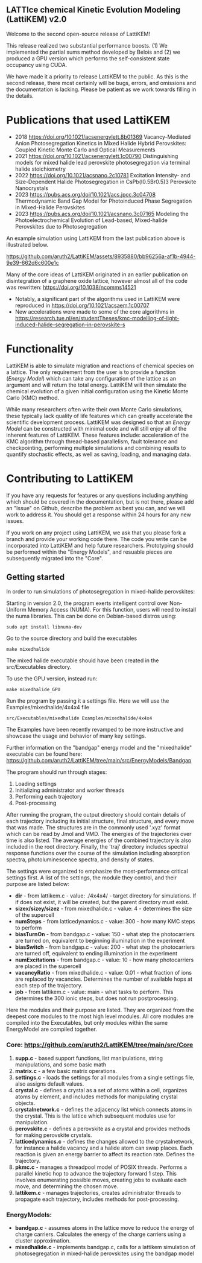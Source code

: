 ## LATTIce chemical Kinetic Evolution Modeling (LattiKEM) v2.0

Welcome to the second open-source release of LattiKEM! 

This release realized two substantial performance boosts. (1) We implemented the partial sums method developed by Belois and (2) we produced a GPU version which performs the self-consistent state occupancy using CUDA.

We have made it a priority to release LattiKEM to the public. As this is the second release, there most certainly will be bugs, errors, and omissions and the documentation is lacking. Please be patient as we work towards filling in the details. 

# Publications that used LattiKEM

 - 2018 https://doi.org/10.1021/acsenergylett.8b01369 Vacancy-Mediated Anion Photosegregation Kinetics in Mixed Halide Hybrid Perovskites: Coupled Kinetic Monte Carlo and Optical Measurements
 - 2021 https://doi.org/10.1021/acsenergylett.1c00790 Distinguishing models for mixed halide lead perovskite photosegregation via terminal halide stoichiometry
 - 2022 https://doi.org/10.1021/acsnano.2c10781 Excitation Intensity- and Size-Dependent Halide Photosegregation in CsPb(I0.5Br0.5)3 Perovskite Nanocrystals
 - 2023 https://pubs.acs.org/doi/10.1021/acs.jpcc.3c04708 Thermodynamic Band Gap Model for Photoinduced Phase Segregation in Mixed-Halide Perovskites
 - 2023 https://pubs.acs.org/doi/10.1021/acsnano.3c07165 Modeling the Photoelectrochemical Evolution of Lead-based, Mixed-halide Perovskites due to Photosegregation

An example simulation using LattiKEM from the last publication above is illustrated below. 

https://github.com/aruth2/LattiKEM/assets/8935880/bb96256a-af1b-4944-9e39-662d6c600e1c

Many of the core ideas of LattiKEM originated in an earlier publication on disintegration of a graphene oxide lattice, however almost all of the code was rewritten: https://doi.org/10.1038/ncomms14521

 - Notably, a significant part of the algorithms used in LattiKEM were reproduced in https://doi.org/10.1021/acsaem.1c00707 
 - New accelerations were made to some of the core algorithms in https://research.tue.nl/en/studentTheses/kmc-modelling-of-light-induced-halide-segregation-in-perovskite-s 

# Functionality
LattiKEM is able to simulate migration and reactions of chemical species on a lattice. The only requirement from the user is to provide a function (*Energy Model*) which can take any configuration of the lattice as an argument and will return the total energy. LattiKEM will then simulate the chemical evolution of a given initial configuration using the Kinetic Monte Carlo (KMC) method. 

While many researchers often write their own Monte Carlo simulations, these typically lack quality of life features which can greatly accelerate the scientific development process. LattiKEM was designed so that an *Energy Model* can be constructed with minimal code and will still enjoy all of the inherent features of LattiKEM. These features include: acceleration of the KMC algorithm through thread-based parallelism, fault tolerance and checkpointing, performing multiple simulations and combining results to quantify stochastic effects, as well as saving, loading, and managing data. 


# Contributing to LattiKEM

If you have any requests for features or any questions including anything which should be covered in the documentation, but is not there, please add an "Issue" on Github, describe the problem as best you can, and we will work to address it. You should get a response within 24 hours for any new issues.

If you work on any project using LattiKEM, we ask that you please fork a branch and provide your working code there. The code you write can be incorporated into LattiKEM and help future researchers. Prototyping should be performed within the "Energy Models", and resuable pieces are subsequently migrated into the "Core".

## Getting started
In order to run simulations of photosegregation in mixed-halide perovskites: 

Starting in version 2.0, the program exerts intelligent control over Non-Uniform Memory Access (NUMA). For this function, users will need to install the numa libraries. This can be done on Debian-based distros using: 

```
sudo apt install libnuma-dev
```

Go to the source directory and build the executables
```
make mixedhalide
```
The mixed halide executable should have been created in the src/Executables directory. 

To use the GPU version, instead run:
```
make mixedhalide_GPU
```

Run the program by passing it a settings file. Here we will use the Examples/mixedhalide/4x4x4 file

```
src/Executables/mixedhalide Examples/mixedhalide/4x4x4
```

The Examples have been recently revamped to be more instructive and showcase the usage and behavior of many key settings.

Further information on the "bandgap" energy model and the "mixedhalide" executable can be found here: https://github.com/aruth2/LattiKEM/tree/main/src/EnergyModels/Bandgap  

The program should run through stages: 
1. Loading settings
2. Initializing administrator and worker threads
3. Performing each trajectory
4. Post-processing

After running the program, the output directory should contain details of each trajectory including its initial structure, final structure, and every move that was made. The structures are in the commonly used '.xyz' format which can be read by Jmol and VMD. The energies of the trajectories over time is also listed. The average energies of the combined trajectory is also included in the root directory. Finally, the 'traj' directory includes spectral response functions over the course of the simulation including absorption spectra, photoluminescence spectra, and density of states. 

The settings were organized to emphasize the most-performance critical settings first. A list of the settings, the module they control, and their purpose are listed below:

- **dir** - from lattikem.c - value: ./4x4x4/ - target directory for simulations. If if does not exist, it will be created, but the parent directory must exist.
- **sizex/sizey/sizez** - from mixedhalide.c - value: 4 - determines the size of the supercell
- **numSteps** - from latticedynamics.c - value: 300 - how many KMC steps to perform
- **biasTurnOn** - from bandgap.c - value: 150 - what step the photocarriers are turned on, equivalent to beginning illumination in the experiment
- **biasSwitch** - from bandgap.c - value: 200 - what step the photocarriers are turned off, equivalent to ending illumination in the experiment
- **numExcitations** - from bandgap.c - value: 10 - how many photocarriers are placed in the supercell
- **vacancyRatio** - from mixedhalide.c - value: 0.01 - what fraction of ions are replaced by vacancies. Determines the number of available hops at each step of the trajectory.
- **job** - from lattikem.c - value: main - what tasks to perform. This determines the 300 ionic steps, but does not run postprocessing. 

Here the modules and their purpose are listed. They are organized from the deepest core modules to the most high level modules. All core modules are compiled into the Executables, but only modules within the same EnergyModel are compiled together.

### Core: https://github.com/aruth2/LattiKEM/tree/main/src/Core
1. **supp.c** - based support functions, list manipulations, string manipulations, and some basic math
2. **matrix.c** - a few basic matrix operations.
3. **settings.c** - loads the settings for all modules from a single settings file, also assigns default values.
4. **crystal.c** - defines a crystal as a set of atoms within a cell, organizes atoms by element, and includes methods for manipulating crystal objects.
5. **crystalnetwork.c** - defines the adjacency list which connects atoms in the crystal. This is the lattice which subsequent modules use for manipulation.
6. **perovskite.c** - defines a perovskite as a crystal and provides methods for making perovskite crystals.
7. **latticedynamics.c** - defines the changes allowed to the crystalnetwork, for instance a halide vacancy and a halide atom can swap places. Each reaction is given an energy barrier to affect its reaction rate. Defines the trajectory.
8. **pkmc.c** - manages a threadpool model of POSIX threads. Performs a parallel kinetic hop to advance the trajectory forward 1 step. This involves enumerating possible moves, creating jobs to evaluate each move, and determining the chosen move.
9. **lattikem.c** - manages trajectories, creates administrator threads to propagate each trajectory, includes methods for post-processing.

### EnergyModels:
- **bandgap.c** - assumes atoms in the lattice move to reduce the energy of charge carriers. Calculates the energy of the charge carriers using a cluster approximation.
- **mixedhalide.c** - implements bandgap.c, calls for a lattikem simulation of photosegregation in mixed-halide perovskites using the bandgap model
